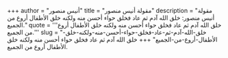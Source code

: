 +++
author = "أنيس منصور"
title = "مقولة أنيس منصور"
description = "مقولة أنيس منصور: خلق الله آدم ثم عاد فخلق حواء أحسن منه ولكنه خلق الأطفال أروع من الجميع."
quote = '''خلق الله آدم ثم عاد فخلق حواء أحسن منه ولكنه خلق الأطفال أروع من الجميع.'''
slug = "خلق-الله-آدم-ثم-عاد-فخلق-حواء-أحسن-منه-ولكنه-خلق-الأطفال-أروع-من-الجميع"
+++
خلق الله آدم ثم عاد فخلق حواء أحسن منه ولكنه خلق الأطفال أروع من الجميع.
